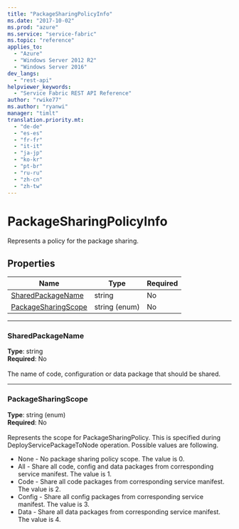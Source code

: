 ```yaml
---
title: "PackageSharingPolicyInfo"
ms.date: "2017-10-02"
ms.prod: "azure"
ms.service: "service-fabric"
ms.topic: "reference"
applies_to: 
  - "Azure"
  - "Windows Server 2012 R2"
  - "Windows Server 2016"
dev_langs: 
  - "rest-api"
helpviewer_keywords: 
  - "Service Fabric REST API Reference"
author: "rwike77"
ms.author: "ryanwi"
manager: "timlt"
translation.priority.mt: 
  - "de-de"
  - "es-es"
  - "fr-fr"
  - "it-it"
  - "ja-jp"
  - "ko-kr"
  - "pt-br"
  - "ru-ru"
  - "zh-cn"
  - "zh-tw"
---
```

# PackageSharingPolicyInfo

Represents a policy for the package sharing.

## Properties
| Name | Type | Required |
| --- | --- | --- |
| [SharedPackageName](#sharedpackagename) | string | No |
| [PackageSharingScope](#packagesharingscope) | string (enum) | No |

____
### SharedPackageName
__Type__: string <br/>
__Required__: No<br/>
<br/>
The name of code, configuration or data package that should be shared.

____
### PackageSharingScope
__Type__: string (enum) <br/>
__Required__: No<br/>
<br/>
Represents the scope for PackageSharingPolicy. This is specified during DeployServicePackageToNode operation. Possible values are following.

  - None - No package sharing policy scope. The value is 0.
  - All - Share all code, config and data packages from corresponding service manifest. The value is 1.
  - Code - Share all code packages from corresponding service manifest. The value is 2.
  - Config - Share all config packages from corresponding service manifest. The value is 3.
  - Data - Share all data packages from corresponding service manifest. The value is 4.

